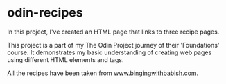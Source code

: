 # odin-recipes
In this project, I've created an HTML page that links to three recipe pages.

This project is a part of my The Odin Project journey of their 'Foundations' course. It demonstrates my basic understanding of creating web pages using different HTML elements and tags.

All the recipes have been taken from www.bingingwithbabish.com.